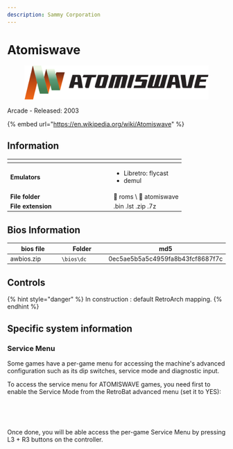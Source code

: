 ```yaml
---
description: Sammy Corporation
---
```


# Atomiswave

<div align="left">

<figure><img src="https://raw.githubusercontent.com/fabricecaruso/es-theme-carbon/52ff37c9e265587d006945a2ba695b5a962b3a3d/art/logos/atomiswave.svg" alt=""><figcaption></figcaption></figure>

</div>

Arcade - Released: 2003

{% embed url="https://en.wikipedia.org/wiki/Atomiswave" %}

## Information

<table data-header-hidden><thead><tr><th width="224"></th><th></th></tr></thead><tbody><tr><td><strong>Emulators</strong></td><td><ul><li>Libretro: flycast</li><li>demul</li></ul></td></tr><tr><td><strong>File folder</strong></td><td><span data-gb-custom-inline data-tag="emoji" data-code="1f4c2">📂</span> roms \ <span data-gb-custom-inline data-tag="emoji" data-code="1f4c2">📂</span> atomiswave</td></tr><tr><td><strong>File extension</strong></td><td>.bin .lst .zip .7z</td></tr></tbody></table>

## Bios Information

<table><thead><tr><th width="160.55555555555557">bios file</th><th width="155">Folder</th><th>md5</th></tr></thead><tbody><tr><td>awbios.zip</td><td><code>\bios\dc</code></td><td>0ec5ae5b5a5c4959fa8b43fcf8687f7c</td></tr></tbody></table>

## Controls

{% hint style="danger" %}
In construction : default RetroArch mapping.
{% endhint %}

## Specific system information

### Service Menu

Some games have a per-game menu for accessing the machine's advanced configuration such as its dip switches, service mode and diagnostic input.

To access the service menu for ATOMISWAVE games, you need first to enable the Service Mode from the RetroBat advanced menu (set it to YES):

<div align="left">

<figure><img src="https://i.imgur.com/ztsYbF4.png" alt=""><figcaption></figcaption></figure>

</div>

<div align="left">

<figure><img src="https://i.imgur.com/FcFsHjG.png" alt=""><figcaption></figcaption></figure>

</div>

Once done, you will be able access the per-game Service Menu by pressing L3 + R3 buttons on the controller.
